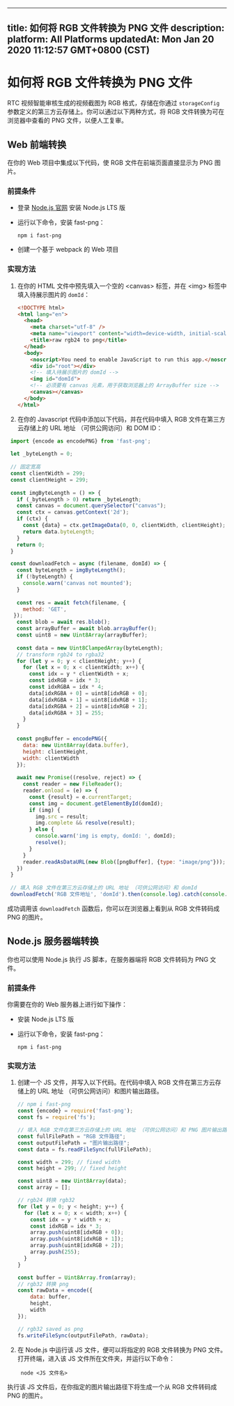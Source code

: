 
---
title: 如何将 RGB 文件转换为 PNG 文件
description: 
platform: All Platforms
updatedAt: Mon Jan 20 2020 11:12:57 GMT+0800 (CST)
---
# 如何将 RGB 文件转换为 PNG 文件
RTC 视频智能审核生成的视频截图为 RGB 格式，存储在你通过 `storageConfig` 参数定义的第三方云存储上。你可以通过以下两种方式，将 RGB 文件转换为可在浏览器中查看的 PNG 文件，以便人工复审。

## Web 前端转换

在你的 Web 项目中集成以下代码，使 RGB 文件在前端页面直接显示为 PNG 图片。

### 前提条件

- 登录 [Node.js 官网](https://nodejs.org/en/) 安装 Node.js LTS 版

- 运行以下命令，安装 fast-png：

  ```
  npm i fast-png
  ```

- 创建一个基于 webpack 的 Web 项目

### 实现方法

1. 在你的 HTML 文件中预先填入一个空的 \<canvas\> 标签，并在 \<img\> 标签中填入待展示图片的 `domId`：

   ```html
   <!DOCTYPE html>
   <html lang="en">
     <head>
       <meta charset="utf-8" />
       <meta name="viewport" content="width=device-width, initial-scale=1" />
       <title>raw rgb24 to png</title>
     </head>
     <body>
       <noscript>You need to enable JavaScript to run this app.</noscript>
       <div id="root"></div>
       <!-- 填入待展示图片的 domId -->
       <img id="domId">
       <!-- 必须要有 canvas 元素，用于获取浏览器上的 ArrayBuffer size -->
       <canvas></canvas>
     </body>
   </html>
   ```

2. 在你的 Javascript 代码中添加以下代码，并在代码中填入 RGB 文件在第三方云存储上的 URL 地址 （可供公网访问）和 DOM ID： 
  ```javascript
   import {encode as encodePNG} from 'fast-png'; 
   
   let _byteLength = 0;
   
   // 固定宽高
   const clientWidth = 299; 
   const clientHeight = 299;
     
   const imgByteLength = () => {
     if (_byteLength > 0) return _byteLength;
     const canvas = document.querySelector("canvas");
     const ctx = canvas.getContext('2d');
     if (ctx) {
       const {data} = ctx.getImageData(0, 0, clientWidth, clientHeight);
       return data.byteLength;
     }
     return 0;
   }
  
   const downloadFetch = async (filename, domId) => {
     const byteLength = imgByteLength();
     if (!byteLength) {
       console.warn('canvas not mounted');
     }
   
     const res = await fetch(filename, {
       method: 'GET',
    });
     const blob = await res.blob();
     const arrayBuffer = await blob.arrayBuffer();
     const uint8 = new Uint8Array(arrayBuffer);
     
     const data = new Uint8ClampedArray(byteLength);
     // transform rgb24 to rgba32
     for (let y = 0; y < clientHeight; y++) {
       for (let x = 0; x < clientWidth; x++) {
         const idx = y * clientWidth + x;
         const idxRGB = idx * 3;
         const idxRGBA = idx * 4;
         data[idxRGBA + 0] = uint8[idxRGB + 0];
         data[idxRGBA + 1] = uint8[idxRGB + 1];
         data[idxRGBA + 2] = uint8[idxRGB + 2];
         data[idxRGBA + 3] = 255;
       }
     }
    
     const pngBuffer = encodePNG({
       data: new Uint8Array(data.buffer),
       height: clientHeight,
       width: clientWidth
     });
   
     await new Promise((resolve, reject) => {
       const reader = new FileReader();
       reader.onload = (e) => {
         const {result} = e.currentTarget;
         const img = document.getElementById(domId);
         if (img) {
           img.src = result;
           img.complete && resolve(result);
         } else {
           console.warn('img is empty, domId: ', domId);
           resolve();
         }
       }
       reader.readAsDataURL(new Blob([pngBuffer], {type: "image/png"}));
     })
   }
   
   // 填入 RGB 文件在第三方云存储上的 URL 地址 （可供公网访问）和 domId
   downloadFetch('RGB 文件地址', 'domId').then(console.log).catch(console.warn);
  ```

成功调用该 `downloadFetch` 函数后，你可以在浏览器上看到从 RGB 文件转码成 PNG 的图片。

## Node.js 服务器端转换

你也可以使用 Node.js 执行 JS 脚本，在服务器端将 RGB 文件转码为 PNG 文件。

### 前提条件

你需要在你的 Web 服务器上进行如下操作：

- 安装 Node.js LTS 版

- 运行以下命令，安装 fast-png：

  ```
  npm i fast-png
  ```

### 实现方法

1. 创建一个 JS 文件，并写入以下代码。在代码中填入 RGB 文件在第三方云存储上的 URL 地址 （可供公网访问）和图片输出路径。
   ```javascript
   // npm i fast-png
   const {encode} = require('fast-png');
   const fs = require('fs');
   
   // 填入 RGB 文件在第三方云存储上的 URL 地址 （可供公网访问）和 PNG 图片输出路径
   const fullFilePath = "RGB 文件路径";
   const outputFilePath = "图片输出路径";
   const data = fs.readFileSync(fullFilePath);
   
   const width = 299; // fixed width
   const height = 299; // fixed height
   
   const uint8 = new Uint8Array(data);
   const array = [];
   
   // rgb24 转换 rgb32
   for (let y = 0; y < height; y++) {
     for (let x = 0; x < width; x++) {
       const idx = y * width + x;
       const idxRGB = idx * 3;
       array.push(uint8[idxRGB + 0]);
       array.push(uint8[idxRGB + 1]);
       array.push(uint8[idxRGB + 2]);
       array.push(255);
     }
   }
   
   const buffer = Uint8Array.from(array);
   // rgb32 转换 png
   const rawData = encode({
       data: buffer,
       height,
       width
   });
   
   // rgb32 saved as png
   fs.writeFileSync(outputFilePath, rawData);
   ```

2. 在 Node.js 中运行该 JS 文件，便可以将指定的 RGB 文件转换为 PNG 文件。打开终端，进入该 JS 文件所在文件夹，并运行以下命令：

   ```
    node <JS 文件名>
   ```

执行该 JS 文件后，在你指定的图片输出路径下将生成一个从 RGB 文件转码成 PNG 的图片。
